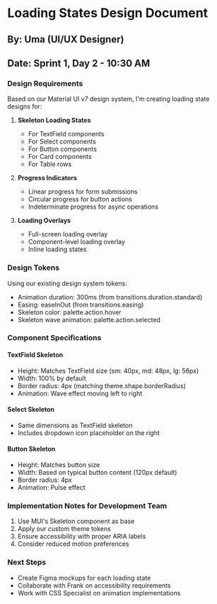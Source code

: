 # Loading States Design Document

## By: Uma (UI/UX Designer)

## Date: Sprint 1, Day 2 - 10:30 AM

### Design Requirements

Based on our Material UI v7 design system, I'm creating loading state designs for:

1. **Skeleton Loading States**
   - For TextField components
   - For Select components
   - For Button components
   - For Card components
   - For Table rows

2. **Progress Indicators**
   - Linear progress for form submissions
   - Circular progress for button actions
   - Indeterminate progress for async operations

3. **Loading Overlays**
   - Full-screen loading overlay
   - Component-level loading overlay
   - Inline loading states

### Design Tokens

Using our existing design system tokens:

- Animation duration: 300ms (from transitions.duration.standard)
- Easing: easeInOut (from transitions.easing)
- Skeleton color: palette.action.hover
- Skeleton wave animation: palette.action.selected

### Component Specifications

#### TextField Skeleton

- Height: Matches TextField size (sm: 40px, md: 48px, lg: 56px)
- Width: 100% by default
- Border radius: 4px (matching theme.shape.borderRadius)
- Animation: Wave effect moving left to right

#### Select Skeleton

- Same dimensions as TextField skeleton
- Includes dropdown icon placeholder on the right

#### Button Skeleton

- Height: Matches button size
- Width: Based on typical button content (120px default)
- Border radius: 4px
- Animation: Pulse effect

### Implementation Notes for Development Team

1. Use MUI's Skeleton component as base
2. Apply our custom theme tokens
3. Ensure accessibility with proper ARIA labels
4. Consider reduced motion preferences

### Next Steps

- Create Figma mockups for each loading state
- Collaborate with Frank on accessibility requirements
- Work with CSS Specialist on animation implementations
